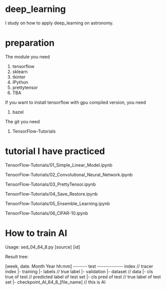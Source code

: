 # deep_learning
I study on how to apply deep_learning on astronomy.

# preparation
The module you need
1. tensorflow
2. sklearn
3. tkinter
4. IPython
5. prettytensor
4. TBA

If you want to install tensorflow with gpu compiled version, you need
1. bazel

The git you need
1. TensorFlow-Tutorials

# tutorial I have practiced
TensorFlow-Tutorials/01_Simple_Linear_Model.ipynb

TensorFlow-Tutorials/02_Convolutional_Neural_Network.ipynb

TensorFlow-Tutorials/03_PrettyTensor.ipynb

TensorFlow-Tutorials/04_Save_Restore.ipynb

TensorFlow-Tutorials/05_Ensemble_Learning.ipynb

TensorFlow-Tutorials/06_CIFAR-10.ipynb

# How to train AI

Usage:
    sed_04_64_8.py [source] [id]

Result tree:

[week, date. Month Year hh:mm] -------  test -------------   index              // tracer index
                                    |-  training        |-   labels             // true label
                                    |-  validation      |-   dataset            // data
                                    |-  cls true of test                        // predicted label of test set
                                    |-  cls pred of test                        // true label of test set
                                    |-  checkpoint_AI_64_8_[file_name]          // this is AI
